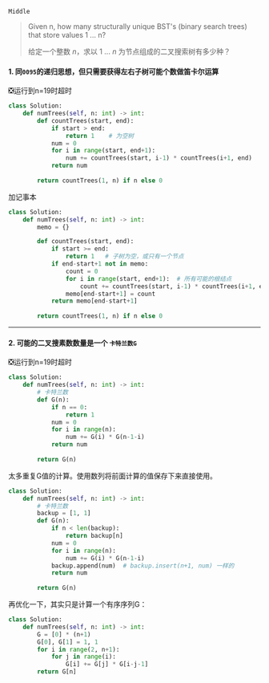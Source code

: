 `Middle`  

> Given n, how many structurally unique BST's (binary search trees) that store values 1 ... n?
>
> 给定一个整数 *n*，求以 1 ... *n* 为节点组成的二叉搜索树有多少种？



#### 1. 同`0095`的递归思想，但只需要获得左右子树可能个数做笛卡尔运算

:negative_squared_cross_mark:运行到n=19时超时

```python
class Solution:
    def numTrees(self, n: int) -> int:
        def countTrees(start, end):
            if start > end:
                return 1    # 为空树
            num = 0
            for i in range(start, end+1):
                num += countTrees(start, i-1) * countTrees(i+1, end)   # 笛卡尔积
            return num
            
        return countTrees(1, n) if n else 0
```

加记事本

```python
class Solution:
    def numTrees(self, n: int) -> int:
        memo = {}              

        def countTrees(start, end):
            if start >= end:
                return 1   # 子树为空，或只有一个节点
            if end-start+1 not in memo: 
                count = 0
                for i in range(start, end+1):  # 所有可能的根结点
                    count += countTrees(start, i-1) * countTrees(i+1, end)   # 笛卡尔积
                memo[end-start+1] = count
            return memo[end-start+1]
        
        return countTrees(1, n) if n else 0
```

---

#### 2. 可能的二叉搜素数数量是一个 `卡特兰数G`

:negative_squared_cross_mark:运行到n=19时超时

```python
class Solution:
    def numTrees(self, n: int) -> int:
        # 卡特兰数
        def G(n):
            if n == 0:
                return 1
            num = 0
            for i in range(n):
                num += G(i) * G(n-1-i)   
            return num
        
        return G(n) 
```

太多重复G值的计算。使用数列将前面计算的值保存下来直接使用。

```python
class Solution:
    def numTrees(self, n: int) -> int:
        # 卡特兰数
        backup = [1, 1]
        def G(n):
            if n < len(backup):
                return backup[n]
            num = 0
            for i in range(n):
                num += G(i) * G(n-1-i)
            backup.append(num)  # backup.insert(n+1, num) 一样的
            return num
        
        return G(n)
```

再优化一下，其实只是计算一个有序序列G：

```python
class Solution:
    def numTrees(self, n: int) -> int:
        G = [0] * (n+1)
        G[0], G[1] = 1, 1
        for i in range(2, n+1):
            for j in range(i):
                G[i] += G[j] * G[i-j-1]
        return G[n]
```

